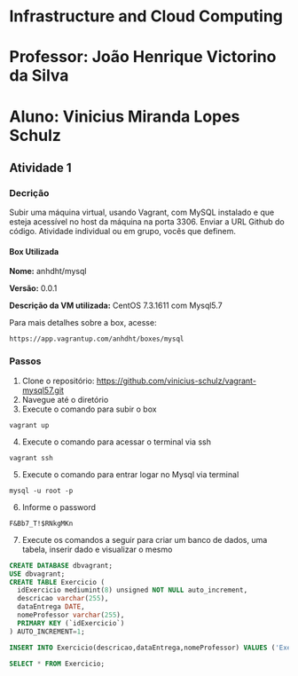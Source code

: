 # Infrastructure and Cloud Computing
# Professor: João Henrique Victorino da Silva 
# Aluno: Vinicius Miranda Lopes Schulz

## Atividade 1
### Decrição
Subir uma máquina virtual, usando Vagrant, com MySQL instalado e que esteja acessível no host da máquina na porta 3306. Enviar a URL Github do código. Atividade individual ou em grupo, vocês que definem.

#### Box Utilizada

**Nome:** anhdht/mysql

**Versão:** 0.0.1

**Descrição da VM utilizada:** CentOS 7.3.1611 com Mysql5.7

Para mais detalhes sobre a box, acesse: 

`https://app.vagrantup.com/anhdht/boxes/mysql`

### Passos
1. Clone o repositório: https://github.com/vinicius-schulz/vagrant-mysql57.git
2. Navegue até o diretório
3. Execute o comando para subir o box

`vagrant up`

4. Execute o comando para acessar o terminal via ssh

`vagrant ssh`

5. Execute o comando para entrar logar no Mysql via terminal

`mysql -u root -p`

6. Informe o password

 `F&Bb7_T!$RNkgMKn`

7. Execute os comandos a seguir para criar um banco de dados, uma tabela, inserir dado e visualizar o mesmo

```sql
CREATE DATABASE dbvagrant;
USE dbvagrant;
CREATE TABLE Exercicio (
  idExercicio mediumint(8) unsigned NOT NULL auto_increment,
  descricao varchar(255),
  dataEntrega DATE,
  nomeProfessor varchar(255),
  PRIMARY KEY (`idExercicio`)
) AUTO_INCREMENT=1;

INSERT INTO Exercicio(descricao,dataEntrega,nomeProfessor) VALUES ('Exercicio 1', STR_TO_DATE('21-04-2021', '%d-%m-%Y'), "Joao Henrique Victorino da Silva");

SELECT * FROM Exercicio;
```
